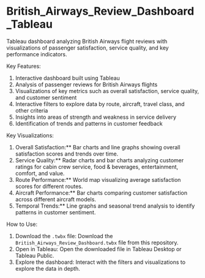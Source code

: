 # British_Airways_Review_Dashboard_Tableau
Tableau dashboard analyzing British Airways flight reviews with visualizations of passenger satisfaction, service quality, and key performance indicators.

Key Features:

1.	Interactive dashboard built using Tableau
2.	Analysis of passenger reviews for British Airways flights
3.	Visualizations of key metrics such as overall satisfaction, service quality, and customer sentiment
4.	Interactive filters to explore data by route, aircraft, travel class, and other criteria
5.	Insights into areas of strength and weakness in service delivery
6.	Identification of trends and patterns in customer feedback

Key Visualizations:

1.	Overall Satisfaction:** Bar charts and line graphs showing overall satisfaction scores and trends over time.
2.	Service Quality:** Radar charts and bar charts analyzing customer ratings for cabin crew service, food & beverages, entertainment, comfort, and value.
3.	Route Performance:** World map visualizing average satisfaction scores for different routes.
4.	Aircraft Performance:** Bar charts comparing customer satisfaction across different aircraft models.
5.	Temporal Trends:** Line graphs and seasonal trend analysis to identify patterns in customer sentiment.

How to Use:

1. Download the `.twbx` file: Download the `British_Airways_Review_Dashboard.twbx` file from this repository.
2. Open in Tableau: Open the downloaded file in Tableau Desktop or Tableau Public.
3. Explore the dashboard: Interact with the filters and visualizations to explore the data in depth.


